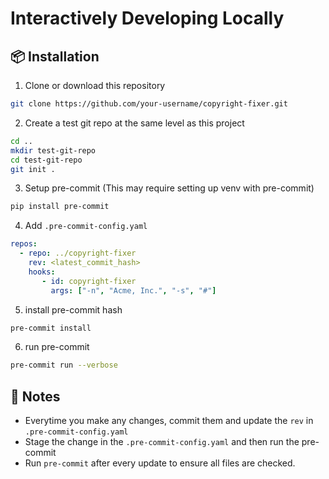
# Interactively Developing Locally

## 📦 Installation

1. Clone or download this repository

```bash
git clone https://github.com/your-username/copyright-fixer.git
```

2. Create a test git repo at the same level as this project

```bash
cd ..
mkdir test-git-repo
cd test-git-repo
git init .
```

3. Setup pre-commit (This may require setting up venv with pre-commit)

```bash
pip install pre-commit
```

4. Add `.pre-commit-config.yaml` 

```yaml
repos:
  - repo: ../copyright-fixer
    rev: <latest_commit_hash>
    hooks:
       - id: copyright-fixer
         args: ["-n", "Acme, Inc.", "-s", "#"]
```

5. install pre-commit hash

```bash
pre-commit install
```

6. run pre-commit 
```bash
pre-commit run --verbose
```

## 📌 Notes

- Everytime you make any changes, commit them and update the `rev` in `.pre-commit-config.yaml`
- Stage the change in the `.pre-commit-config.yaml` and then run the pre-commit
- Run `pre-commit` after every update to ensure all files are checked.